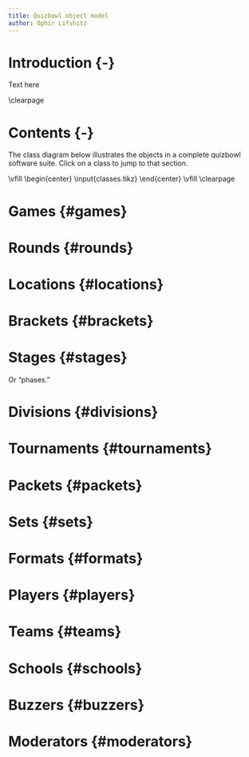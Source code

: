 ```yaml
---
title: Quizbowl object model
author: Ophir Lifshitz
---
```


# Introduction {-}
Text here

\clearpage

# Contents {-}
The class diagram below illustrates the objects in a complete quizbowl software suite.
Click on a class to jump to that section.

\vfill
\begin{center}
\input{classes.tikz}
\end{center}
\vfill
\clearpage



# Games                     {#games}
# Rounds                    {#rounds}
# Locations                 {#locations}
# Brackets                  {#brackets}
# Stages                    {#stages}
Or “phases.”

# Divisions                 {#divisions}
# Tournaments               {#tournaments}
# Packets                   {#packets}
# Sets                      {#sets}
# Formats                   {#formats}

# Players                   {#players}
# Teams                     {#teams}
# Schools                   {#schools}
# Buzzers                   {#buzzers}
# Moderators                {#moderators}
